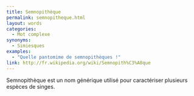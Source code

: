 ```yaml
---
title: Semnopithèque
permalink: semnopitheque.html
layout: words
categories:
  - Mot complexe
synonyms:
  - Simiesques
examples:
  - "Quelle pantomime de semnopithèques !"
link: http://fr.wikipedia.org/wiki/Semnopith%C3%A8que
---
```


Semnopithèque est un nom générique utilisé pour caractériser plusieurs espèces de singes.

